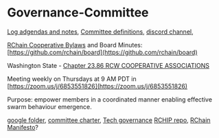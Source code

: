 # Governance-Committee
[Log adgendas and notes](https://docs.google.com/document/d/1yrCqj5GWKElRVGYrPcrRDOEAZl4ILk3RYv00GFo6Yts/edit#heading=h.malwd4t93r4w),
[Committee definitions](https://www.google.com/url?q=https://github.com/rchain/Members/wiki/Coop-Committees%23executive-committee&sa=D&ust=1518110646495000&usg=AFQjCNEJsbpg0HcG8aFmghlNKFIhFLOYNQ), [discord channel](https://discordapp.com/channels/375365542359465989/393462637100400650),

[RChain Cooperative Bylaws](https://github.com/rchain/board/blob/master/Bylaws.md) and Board Minutes: [https://github.com/rchain/board](https://github.com/rchain/board) 

Washington State - [Chapter 23.86 RCW COOPERATIVE ASSOCIATIONS](http://app.leg.wa.gov/rcw/default.aspx?cite=23.86)

Meeting weekly on Thursdays at 9 AM PDT in [https://zoom.us/j/6853551826](https://zoom.us/j/6853551826) 

Purpose: empower members in a coordinated manner enabling effective swarm behaviour emergence.

 [google folder](https://drive.google.com/drive/folders/0B1NGPD-lkLedOFd0X2x2eDJ1NVk), [committee charter](https://docs.google.com/document/d/17-vJZXDZ_7w823pD9pnvoKiPa9ifj8C3ayKopLJzBhQ/edit#heading=h.3u2n8wqjynqz), [Tech governance](https://drive.google.com/open?id=1fvxMC6Bt5XwbVaLzYPy6ZPB8KzJvASO2sKRC6ZCPwpI) [RCHIP repo](https://github.com/rchain/rchip-proposals/issues), [RChain Manifesto](https://docs.google.com/document/d/1y9Qt_12_L-eX5fz0XA-XU1tQzCh6dNXrNcIH-fvv5-A/edit)?
